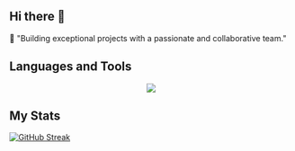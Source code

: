 ## Hi there 👋

💼 "Building exceptional projects with a passionate and collaborative team." 

## Languages and Tools
<div align=center>
<img align="center" src="https://skillicons.dev/icons?i=spring,java,solidity,vue,nodejs,nextjs,aws,gcp,docker,nginx,github,gitlab,maven,gradle,hibernate,ipfs,js,typescript,jquery,kafka,linux,less,mysql,npm,opencv,postgres,postman,prometheus,idea,pycharm,rabbitmq,redhat,regex,redis,remix,sass,sentry,vscode,twitter,vim,npm,yarn&theme=light&perline=10" />
</div>

## My Stats

[![GitHub Streak](https://github-readme-streak-stats.herokuapp.com?user=konbluesky)](https://git.io/streak-stats)

<!--
**konbluesky/konbluesky** is a ✨ _special_ ✨ repository because its `README.md` (this file) appears on your GitHub profile.

Here are some ideas to get you started:

- 🔭 I’m currently working on ...
- 🌱 I’m currently learning ...
- 👯 I’m looking to collaborate on ...
- 🤔 I’m looking for help with ...
- 💬 Ask me about ...
- 📫 How to reach me: ...
- 😄 Pronouns: ...
- ⚡ Fun fact: ...
-->
